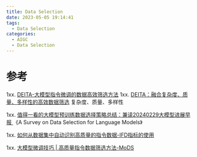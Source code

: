 ```yaml
---
title: Data Selection
date: 2023-05-05 19:14:41
tags:
  - Data Selection
categories: 
  - AIGC
  - Data Selection  
---
```


<p></p>
<!-- more -->



# 参考
1xx. [DEITA-大模型指令微调的数据高效筛选方法](https://zhuanlan.zhihu.com/p/675928711)
1xx. [DEITA：融合复杂度、质量、多样性的高效数据筛选](https://zhuanlan.zhihu.com/p/687339776)
   复杂度、质量、多样性

1xx. [值得一看的大模型预训练数据选择策略总结：兼读20240229大模型进展早报 ](https://mp.weixin.qq.com/s?__biz=MzAxMjc3MjkyMg==&mid=2648409027&idx=1&sn=4083853fd0bfb1790d8df6b4414b6583)
《A Survey on Data Selection for Language Models》

1xx. [如何从数据集中自动识别高质量的指令数据-IFD指标的使用](https://zhuanlan.zhihu.com/p/658128530)

1xx. [大模型微调技巧 | 高质量指令数据筛选方法-MoDS](https://zhuanlan.zhihu.com/p/671183709)
